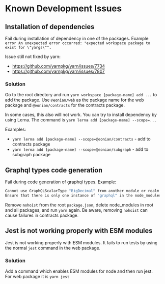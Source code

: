 # Known Development Issues

## Installation of dependencies

Fail during installation of dependency in one of the packages.
Example `error An unexpected error occurred: "expected workspace package to exist for \"yargs\"".`

Issue still not fixed by yarn:

* https://github.com/yarnpkg/yarn/issues/7734
* https://github.com/yarnpkg/yarn/issues/7807

### Solution

Go to the root directory and run `yarn workspace [package-name] add ...` to add the package. Use `@eonian/web` as the package name for the web package and `@eonian/contracts` for the contracts package.

In some cases, this also will not work. You can try to install dependency by using Lerna. The command is `yarn lerna add [package-name] --scope=...`

Examples:

* `yarn lerna add [package-name] --scope=@eonian/contracts` - add to contracts package
* `yarn lerna add [package-name] --scope=@eonian/subgraph` - add to subgraph package

## Graphql types code generation

Fail during code generation of graphql types.
Example:

```bash
Cannot use GraphQLScalarType "BigDecimal" from another module or realm.
Ensure that there is only one instance of "graphql" in the node_modules
```

Remove `nohoist` from the root `package.json`, delete node_modules in root and all packages, and run `yarn` again. Be aware, removing `nohoist` can cause failures in contracts package.

## Jest is not working properly with ESM modules

Jest is not working properly with ESM modules. It fails to run tests by using the normal `jest` command in the web package.

### Solution

Add a command which enables ESM modules for node and then run jest. For web package it is `yarn jest`
